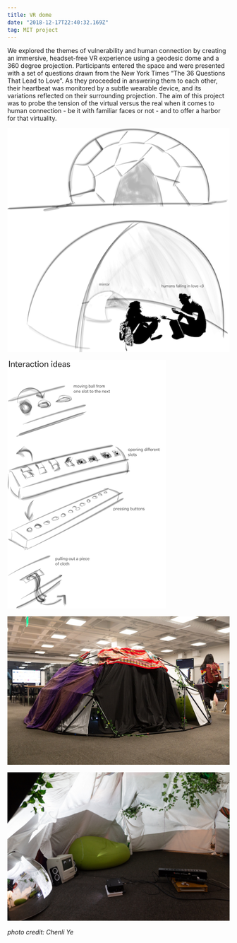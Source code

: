 ```yaml
---
title: VR dome
date: "2018-12-17T22:40:32.169Z"
tag: MIT project
---
```


We explored the themes of vulnerability and human connection by creating an immersive, headset-free VR experience using a geodesic dome and a 360 degree projection. Participants entered the space and were presented with a set of questions drawn from the New York Times “The 36 Questions That Lead to Love”. As they proceeded in answering them to each other, their heartbeat was monitored by a subtle wearable device, and its variations reflected on their surrounding projection. The aim of this project was to probe the tension of the virtual versus the real when it comes to human connection - be it with familiar faces or not - and to offer a harbor for that virtuality.


![altcaption](1.png)

![altcaption](2.png)

![altcaption](3.jpg)

![altcaption](4.jpg)

*photo credit: Chenli Ye*
